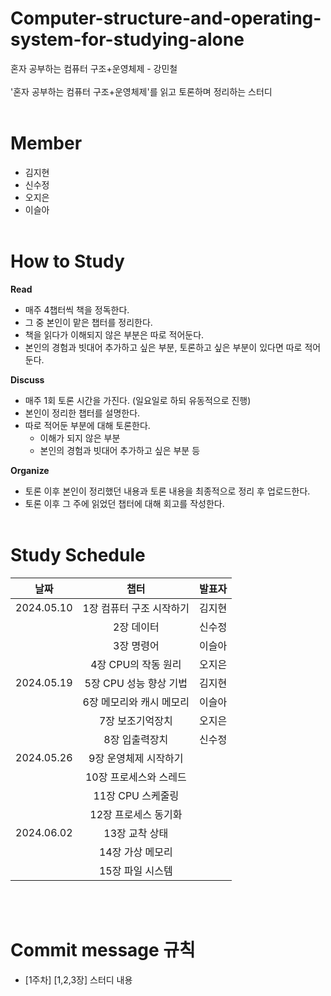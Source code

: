 # Computer-structure-and-operating-system-for-studying-alone
혼자 공부하는 컴퓨터 구조+운영체제 - 강민철
<br><br>
'혼자 공부하는 컴퓨터 구조+운영체제'를 읽고 토론하며 정리하는 스터디<br><br>

# Member
- 김지현
- 신수정
- 오지은
- 이슬아<br><br>

# How to Study
**Read**
- 매주 4챕터씩 책을 정독한다.
- 그 중 본인이 맡은 챕터를 정리한다.
- 책을 읽다가 이해되지 않은 부분은 따로 적어둔다.
- 본인의 경험과 빗대어 추가하고 싶은 부분, 토론하고 싶은 부분이 있다면 따로 적어둔다.

**Discuss**
- 매주 1회 토론 시간을 가진다. (일요일로 하되 유동적으로 진행)
- 본인이 정리한 챕터를 설명한다.
- 따로 적어둔 부분에 대해 토론한다.
    - 이해가 되지 않은 부분
    - 본인의 경험과 빗대어 추가하고 싶은 부분 등

**Organize**
- 토론 이후 본인이 정리했던 내용과 토론 내용을 최종적으로 정리 후 업로드한다.
- 토론 이후 그 주에 읽었던 챕터에 대해 회고를 작성한다.<br><br>

# Study Schedule
| 날짜 | 챕터 | 발표자 |
|:---:|:---:|:---:|
| 2024.05.10 | 1장 컴퓨터 구조 시작하기 | 김지현 |
|  | 2장 데이터 | 신수정 |
|  | 3장 명령어 | 이슬아 |
|  | 4장 CPU의 작동 원리 | 오지은 |
| 2024.05.19 | 5장 CPU 성능 향상 기법 | 김지현 |
|  | 6장 메모리와 캐시 메모리 | 이슬아 |
|  | 7장 보조기억장치 | 오지은 |
|  | 8장 입출력장치 | 신수정 |
| 2024.05.26 | 9장 운영체제 시작하기 |  |
|  | 10장 프로세스와 스레드 |  |
|  | 11장 CPU 스케줄링 |  |
|  | 12장 프로세스 동기화 |  |
| 2024.06.02 | 13장 교착 상태 |  |
|  | 14장 가상 메모리 |  |
|  | 15장 파일 시스템 |  |


<br><br>
# Commit message 규칙
- [1주차] [1,2,3장] 스터디 내용<br><br>

